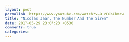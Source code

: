 ```yaml
---
layout: post
permalink: https://www.youtube.com/watch?v=B-VF8bIhmzw
title: "Nicolas Jaar, The Number And The Siren"
date: 2017-05-29 23:07:23 +0530
comments: true
categories: 
---
```

